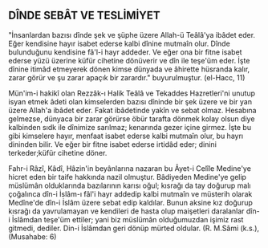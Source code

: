 ## DÎNDE SEBÂT VE TESLİMİYET

"İnsanlardan bazısı dînde şek ve şüphe üzere Allah-ü Teâlâ'ya ibâdet eder. Eğer kendisine hayır isabet ederse kalbi dînine mutmaîn olur. Dînde bulunduğunu kendisine fâ'l-i hayr addeder. Ve eğer ona bir fitne isabet ederse yüzü üzerine küfür cihetine dönüverir ve dîn ile teşe'üm eder. İşte dînine itimâd etmeyerek dönen kimse dünyada ve âhirette hüsranda kalır, zarar görür ve şu zarar apaçık bir zarardır." buyurulmuştur. (el-Hacc, 11)

Mün'im-i hakikî olan Rezzâk-ı Halik Teâlâ ve Tekaddes Hazretleri'ni unutup isyan etmek âdeti olan kimseler­den bazısı dîninde bir şek üzere ve bir yan üzere Allah'a ibâdet eder. Fakat ibâdetinde yakîn ve sebat olmaz. He­sabına gelmezse, dünyaca bir zarar görürse öbür tarafta dönmek kolay olsun diye kalbinden sıdk ile dînimize sa­rılmaz; kenarında gezer içine girmez. İşte bu gibi kimse­lere hayır, menfaat isabet ederse kalbi mutmaîn olur, bu hayrı dininden bilir. Ve eğer bir fitne isabet ederse irtidâd eder; dinini terkeder;küfür cihetine döner.

Fahr-i Râzî, Kâdî, Hâzin'in beyânlarına nazaran bu Âyet-i Celîle Medine'ye hicret eden bir taife hakkında na­zil olmuştur. Bâdiyeden Medine'ye gelip müslümân olduk­larında bazılarının karısı oğul; kısrağı da tay doğurup malı çoğalınca dîn-i İslâm-ı fâl'i hayr addedip kalbi mutmaîn ve müsterih olarak Medîne'de dîn-i İslâm üzere sebat edip kaldılar. Bunun aksine kız doğurup kısrağı da yavrulamayan ve kendileri de hasta olup maişetleri daralanlar dîn-i İslâmdan teşe'üm ettiler; yani biz müslümân olduğumuz­dan işimiz rast gitmedi, dediler. Din-i İslâmdan geri dönüp mürted oldular. (R. M.Sâmi (k.s.), (Musahabe: 6)
